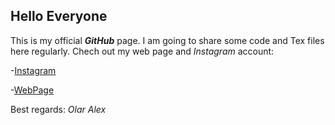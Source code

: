 ## Hello Everyone
This is my official **_GitHub_** page. I am going to share some code and Tex files here regularly. Chech out my web page and _Instagram_ account:

-[Instagram](https://www.instagram.com/qbeer666)

-[WebPage](http://olaralex.web.elte.hu)

Best regards: _Olar Alex_
